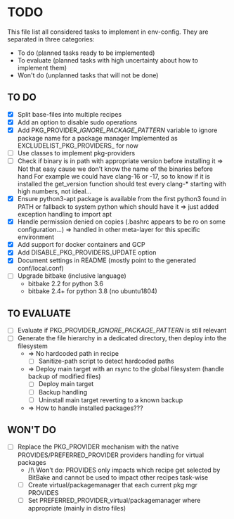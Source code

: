 # TODO

This file list all considered tasks to implement in env-config. They are
separated in three categories:
- To do (planned tasks ready to be implemented)
- To evaluate (planned tasks with high uncertainty about how to implement them)
- Won't do (unplanned tasks that will not be done)

## TO DO

- [x] Split base-files into multiple recipes
- [x] Add an option to disable sudo operations
- [x] Add PKG_PROVIDER_<pkgprov>_IGNORE_PACKAGE_PATTERN_<pkg> variable to ignore package name for a package manager
      Implemented as EXCLUDELIST_PKG_PROVIDERS_<pkg> for now
- [ ] Use classes to implement pkg-providers
- [ ] Check if binary is in path with appropriate version before installing it
      => Not that easy cause we don't know the name of the binaries before hand
         For example we could have clang-16 or -17, so to know if it is installed
         the get_version function should test every clang-* starting with high numbers, not ideal...
- [x] Ensure python3-apt package is available from the first python3 found in
      PATH or fallback to system python which should have it
      => just added exception handling to import apt
- [x] Handle permission denied on copies (.bashrc appears to be ro on some configuration...)
      => handled in other meta-layer for this specific environment
- [x] Add support for docker containers and GCP
- [x] Add DISABLE_PKG_PROVIDERS_UPDATE option
- [x] Document settings in README (mostly point to the generated conf/local.conf)
- [ ] Upgrade bitbake (inclusive language)
  - bitbake 2.2 for python 3.6
  - bitbake 2.4+ for python 3.8 (no ubuntu1804)

## TO EVALUATE

- [ ] Evaluate if PKG_PROVIDER_<pkgprov>_IGNORE_PACKAGE_PATTERN_<pkg> is still relevant
- [ ] Generate the file hierarchy in a dedicated directory, then deploy into the filesystem
  - => No hardcoded path in recipe
    - [ ] Sanitize-path script to detect hardcoded paths
  - => Deploy main target with an rsync to the global filesystem (handle backup of modified files)
    - [ ] Deploy main target
    - [ ] Backup handling
    - [ ] Uninstall main target reverting to a known backup
  - => How to handle installed packages???

## WON'T DO

- [ ] Replace the PKG_PROVIDER mechanism with the native PROVIDES/PREFERRED_PROVIDER providers handling for virtual packages
  - /!\ Won't do: PROVIDES only impacts which recipe get selected by BitBake and cannot be used to impact other recipes task-wise
  - [ ] Create virtual/packagemanager that each current pkg mgr PROVIDES
  - [ ] Set PREFERRED_PROVIDER_virtual/packagemanager where appropriate (mainly in distro files)
